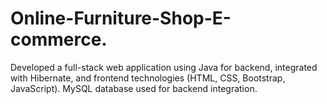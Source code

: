 # Online-Furniture-Shop-E-commerce.
 Developed a full-stack web application using Java for backend, integrated with Hibernate, and frontend  technologies (HTML, CSS, Bootstrap, JavaScript). MySQL database used for backend integration.

